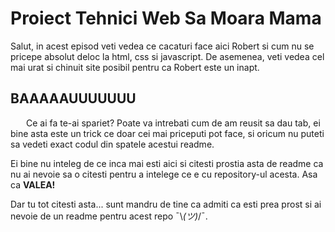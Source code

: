 # Proiect Tehnici Web Sa Moara Mama

Salut, in acest episod veti vedea ce cacaturi face aici Robert si cum nu se pricepe absolut deloc la html, css si javascript. De asemenea, veti vedea cel mai urat si chinuit site posibil pentru ca Robert este un inapt.

## BAAAAAUUUUUUU

&emsp;&ensp;&nbsp;Ce ai fa te-ai spariet? Poate va intrebati cum de am reusit sa dau tab, ei bine asta este un trick ce doar cei mai priceputi pot face, si oricum nu puteti sa vedeti exact codul din spatele acestui readme. 

Ei bine nu inteleg de ce inca mai esti aici si citesti prostia asta de readme ca nu ai nevoie sa o citesti pentru a intelege ce e cu repository-ul acesta. Asa ca **VALEA!**

Dar tu tot citesti asta... sunt mandru de tine ca admiti ca esti prea prost si ai nevoie de un readme pentru acest repo ¯\\_(ツ)_/¯.